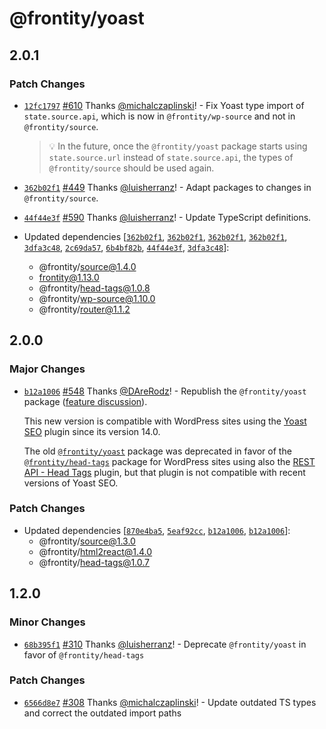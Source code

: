# @frontity/yoast

## 2.0.1

### Patch Changes

- [`12fc1797`](https://github.com/frontity/frontity/commit/12fc179797d8b1a60069dbfe4441b451c19a8123) [#610](https://github.com/frontity/frontity/pull/610) Thanks [@michalczaplinski](https://github.com/michalczaplinski)! - Fix Yoast type import of `state.source.api`, which is now in `@frontity/wp-source` and not in `@frontity/source`.

  > 💡 In the future, once the `@frontity/yoast` package starts using `state.source.url` instead of `state.source.api`, the types of `@frontity/source` should be used again.

* [`362b02f1`](https://github.com/frontity/frontity/commit/362b02f1beb100ffb178a1d4e775e89b84b99ccc) [#449](https://github.com/frontity/frontity/pull/449) Thanks [@luisherranz](https://github.com/luisherranz)! - Adapt packages to changes in `@frontity/source`.

- [`44f44e3f`](https://github.com/frontity/frontity/commit/44f44e3f2ba436236b65518ddac30cd4af57ea18) [#590](https://github.com/frontity/frontity/pull/590) Thanks [@luisherranz](https://github.com/luisherranz)! - Update TypeScript definitions.

- Updated dependencies [[`362b02f1`](https://github.com/frontity/frontity/commit/362b02f1beb100ffb178a1d4e775e89b84b99ccc), [`362b02f1`](https://github.com/frontity/frontity/commit/362b02f1beb100ffb178a1d4e775e89b84b99ccc), [`362b02f1`](https://github.com/frontity/frontity/commit/362b02f1beb100ffb178a1d4e775e89b84b99ccc), [`362b02f1`](https://github.com/frontity/frontity/commit/362b02f1beb100ffb178a1d4e775e89b84b99ccc), [`3dfa3c48`](https://github.com/frontity/frontity/commit/3dfa3c4809d3b00528db8c1c8c530cf311901553), [`2c69da57`](https://github.com/frontity/frontity/commit/2c69da577ebd93d3335a2e50f8fb38c3eba1d7f7), [`6b4bf82b`](https://github.com/frontity/frontity/commit/6b4bf82b5eee698f7ea8ea3b0bfd69a989caaba3), [`44f44e3f`](https://github.com/frontity/frontity/commit/44f44e3f2ba436236b65518ddac30cd4af57ea18), [`3dfa3c48`](https://github.com/frontity/frontity/commit/3dfa3c4809d3b00528db8c1c8c530cf311901553)]:
  - @frontity/source@1.4.0
  - frontity@1.13.0
  - @frontity/head-tags@1.0.8
  - @frontity/wp-source@1.10.0
  - @frontity/router@1.1.2

## 2.0.0

### Major Changes

- [`b12a1006`](https://github.com/frontity/frontity/commit/b12a100643d3207ab540b66cd7a1bb5626953900) [#548](https://github.com/frontity/frontity/pull/548) Thanks [@DAreRodz](https://github.com/DAreRodz)! - Republish the `@frontity/yoast` package
  ([feature discussion](https://community.frontity.org/t/support-for-yoast-plugin-rest-api-fields/2626)).

  This new version is compatible with WordPress sites using the
  [Yoast SEO](https://wordpress.org/plugins/wordpress-seo/) plugin since its
  version 14.0.

  The old
  [`@frontity/yoast`](https://www.npmjs.com/package/@frontity/yoast/v/1.2.0)
  package was deprecated in favor of the
  [`@frontity/head-tags`](https://www.npmjs.com/package/@frontity/head-tags)
  package for WordPress sites using also the
  [REST API - Head Tags](https://wordpress.org/plugins/rest-api-head-tags/)
  plugin, but that plugin is not compatible with recent versions of Yoast SEO.

### Patch Changes

- Updated dependencies [[`870e4ba5`](https://github.com/frontity/frontity/commit/870e4ba5ab6afd216d9f2c5f15383fb8028d471c), [`5eaf92cc`](https://github.com/frontity/frontity/commit/5eaf92cca957e4444c47db22d6c739a9d4c64f3b), [`b12a1006`](https://github.com/frontity/frontity/commit/b12a100643d3207ab540b66cd7a1bb5626953900), [`b12a1006`](https://github.com/frontity/frontity/commit/b12a100643d3207ab540b66cd7a1bb5626953900)]:
  - @frontity/source@1.3.0
  - @frontity/html2react@1.4.0
  - @frontity/head-tags@1.0.7

## 1.2.0

### Minor Changes

- [`68b395f1`](https://github.com/frontity/frontity/commit/68b395f10086fc7096442007d4f1a1a9929443c5) [#310](https://github.com/frontity/frontity/pull/310) Thanks [@luisherranz](https://github.com/luisherranz)! - Deprecate `@frontity/yoast` in favor of `@frontity/head-tags`

### Patch Changes

- [`6566d8e7`](https://github.com/frontity/frontity/commit/6566d8e70ae5801168a09008a8b341613a774f34) [#308](https://github.com/frontity/frontity/pull/308) Thanks [@michalczaplinski](https://github.com/michalczaplinski)! - Update outdated TS types and correct the outdated import paths

